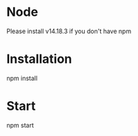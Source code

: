 # Node
Please install v14.18.3 if you don't have npm

# Installation

npm install

# Start

npm start

